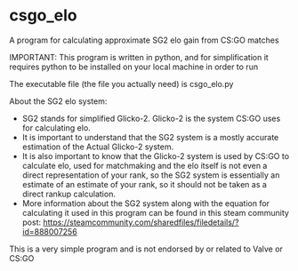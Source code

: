 # csgo_elo
A program for calculating approximate SG2 elo gain from CS:GO matches

IMPORTANT: This program is written in python, and for simplification it requires python to be installed on your local machine in order to run

The executable file (the file you actually need) is csgo_elo.py

About the SG2 elo system:
  - SG2 stands for simplified Glicko-2. Glicko-2 is the system CS:GO uses for calculating elo.
  - It is important to understand that the SG2 system is a mostly accurate estimation of the Actual Glicko-2 system.
  - It is also important to know that the Glicko-2 system is used by CS:GO to calculate elo, used for matchmaking and the elo itself is not even a direct           representation of your rank, so the SG2 system is essentially an estimate of an estimate of your rank, so it should not be taken as a direct rankup             calculation.
  - More information about the SG2 system along with the equation for calculating it used in this program can be found in this steam community post:                 https://steamcommunity.com/sharedfiles/filedetails/?id=888007256
  
  
  This is a very simple program and is not endorsed by or related to Valve or CS:GO
